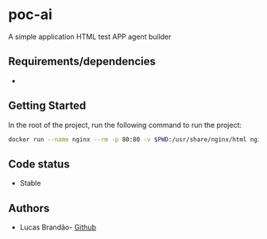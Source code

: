# poc-ai

A simple application HTML test APP agent builder

## Requirements/dependencies

- 

## Getting Started

In the root of the project, run the following command to run the project:

```sh
docker run --name nginx --rm -p 80:80 -v $PWD:/usr/share/nginx/html nginx:1.27.0
```

## Code status

- Stable

## Authors

- Lucas Brandão- [Github](https://github.com/lucasbrandaosilva)
